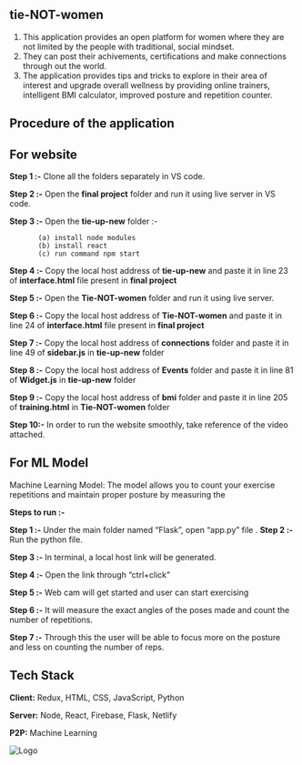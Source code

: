 
## tie-NOT-women

1. This application provides an open  platform for women where they are not limited by the people with traditional, social mindset.
2. They can post their achivements, certifications and make connections through out the world.
3. The application provides  tips and tricks to explore in their area of interest and upgrade overall wellness by providing online trainers, intelligent BMI calculator, improved posture and repetition counter.

## Procedure of the application

##  For website
**Step 1 :-**
Clone all the folders separately in VS code.

**Step 2 :-**
Open the **final project** folder and run it using live server in VS code.

**Step 3 :-** Open the **tie-up-new** folder  :-

           (a) install node modules
           (b) install react 
           (c) run command npm start


**Step 4 :-** Copy the local host address of **tie-up-new** and paste it in line 23 of **interface.html** file present in **final project**

**Step 5 :-** Open the **Tie-NOT-women** folder and run it using live server.

**Step 6 :-** Copy the local host address of **Tie-NOT-women** and paste it in line 24 of **interface.html** file present in **final project**

**Step 7 :-** Copy the local host address of **connections** folder and paste it in line 49 of **sidebar.js** in **tie-up-new** folder

**Step 8 :-** Copy the local host address of **Events** folder and paste it in line 81 of **Widget.js** in **tie-up-new** folder

**Step 9 :-** Copy the local host address of **bmi** folder and paste it in line 205 of **training.html** in **Tie-NOT-women** folder

**Step 10:-** In order to run the website smoothly, take reference of the video attached.


## For ML Model

Machine Learning Model:
The model allows you to count your exercise repetitions and maintain proper posture by measuring the

**Steps to run :-**

**Step 1 :-** Under the main folder named “Flask”, open “app.py” file
.
**Step 2 :-** Run the python file.

**Step 3 :-** In terminal, a local host link will be generated.

**Step 4 :-** Open the link through “ctrl+click”

**Step 5 :-** Web cam will get started and user can start exercising

**Step 6 :-** It will measure the exact angles of the poses made and count the number of repetitions.

**Step 7 :-** Through this the user  will be able to focus more on the posture and less on counting the number of reps.



## Tech Stack

**Client:**  Redux, HTML, CSS, JavaScript, Python

**Server:** Node, React, Firebase, Flask, Netlify

**P2P:**  Machine Learning




![Logo](https://drive.google.com/file/d/1Kc_QEMXPTIsa3pGzdDybp_Hv-jTGPk3W/view?usp=share_link)

 